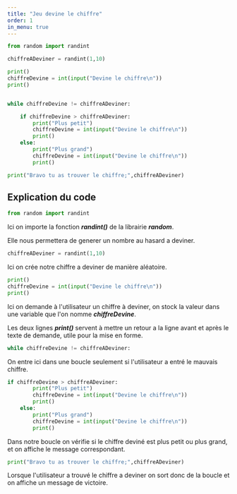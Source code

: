 ```yaml
---
title: "Jeu devine le chiffre"
order: 1
in_menu: true
---
```

<script>
window.red = 0;
            window.green = 0;
            window.blue = 0;
            function func_1(value) {
                window.red = value;
                change_bg();
            }
            function func_2(value) {
                window.green = value;
                change_bg();
            }
            function func_3(value) {
                window.blue = value;
                change_bg();
            }
            function change_bg() {
                document.getElementById("output").innerHTML = window.red+", "+window.green+", "+window.blue;
                document.body.style.backgroundColor = "rgb("+window.red+","+window.green+","+window.blue+")";
            } </script> 

``` python
from random import randint

chiffreADeviner = randint(1,10)

print()
chiffreDevine = int(input("Devine le chiffre\n"))
print()


while chiffreDevine != chiffreADeviner:

    if chiffreDevine > chiffreADeviner:
        print("Plus petit")
        chiffreDevine = int(input("Devine le chiffre\n"))
        print()
    else:
        print("Plus grand")
        chiffreDevine = int(input("Devine le chiffre\n"))
        print()

print("Bravo tu as trouver le chiffre;",chiffreADeviner)
```

## Explication du code

```python
from random import randint
```
Ici on importe la fonction __*randint()*__ de la librairie __*random*__.

Elle nous permettera de generer un nombre au hasard a deviner.

```python
chiffreADeviner = randint(1,10)
```
Ici on crée notre chiffre a deviner de manière aléatoire.

```python
print()
chiffreDevine = int(input("Devine le chiffre\n"))
print()
```

Ici on demande à l'utilisateur un chiffre à deviner, on stock la valeur dans une variable que l'on nomme __*chiffreDevine*__.

Les deux lignes __*print()*__ servent à mettre un retour a la ligne avant et après le texte de demande, utile pour la mise en forme.

```python
while chiffreDevine != chiffreADeviner:
```
On entre ici dans une boucle seulement si l'utilisateur a entré le mauvais chiffre.

```python
if chiffreDevine > chiffreADeviner:
        print("Plus petit")
        chiffreDevine = int(input("Devine le chiffre\n"))
        print()
    else:
        print("Plus grand")
        chiffreDevine = int(input("Devine le chiffre\n"))
        print()
```
Dans notre boucle on vérifie si le chiffre deviné est plus petit ou plus grand, et on affiche le message correspondant.

```python
print("Bravo tu as trouver le chiffre;",chiffreADeviner)
```

Lorsque l'utilisateur a trouvé le chiffre a deviner on sort donc de la boucle et on affiche un message de victoire. 